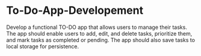 # To-Do-App-Developement
Develop a functional TO-DO app that allows users to manage their tasks. The  app should enable users to add, edit, and delete tasks, prioritize them, and  mark tasks as completed or pending. The app should also save tasks to local  storage for persistence.
